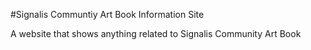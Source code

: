 #Signalis Communtiy Art Book Information Site

A website that shows anything related to Signalis Community Art Book